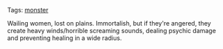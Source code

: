Tags: [monster](Monsters)

Wailing women, lost on plains. Immortalish, but if they're angered, they create heavy winds/horrible screaming sounds, dealing psychic damage and preventing healing in a wide radius.